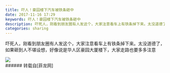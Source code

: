 ```yaml
---
title: 吓人！豪园楼下汽车被铁条砸中
date: 2017-11-16 17:29
keywords: 吓人！豪园楼下汽车被铁条砸中
description: 吓死人，刚看到朋友圈有人发这个，大家注意看车上有铁条掉下来。太没道德了，如果砸到人不堪设想，好像说是华人区豪园大厦楼下，大家走路也要多多注意
categories: sharing
---
```

<td class="t_f" id="postmessage_981903">

吓死人，刚看到朋友圈有人发这个，大家注意看车上有铁条掉下来。太没道德了，如果砸到人不堪设想，好像说是华人区豪园大厦楼下，大家走路也要多多注意<br/>

<img aid="678591" data-cf-modified-acfc7666a0c197284e9c0627-="" file="data/attachment/forum/201711/16/172700h5hp44pk4bzp3hrw.jpg.thumb.jpg" id="aimg_678591" inpost="1" onclick="" onmouseover="" src="http://www.flw.ph/data/attachment/forum/201711/16/172700h5hp44pk4bzp3hrw.jpg" style="cursor:pointer" zoomfile="data/attachment/forum/201711/16/172700h5hp44pk4bzp3hrw.jpg"/>


<br/>
</td>
###### 转载自[菲龙网]